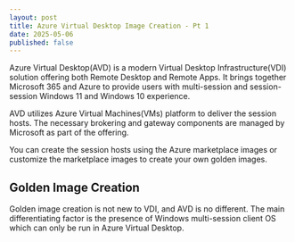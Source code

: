 ```yaml
---
layout: post
title: Azure Virtual Desktop Image Creation - Pt 1
date: 2025-05-06
published: false
---
```


Azure Virtual Desktop(AVD) is a modern Virtual Desktop Infrastructure(VDI) solution offering both Remote Desktop and Remote Apps. It brings together Microsoft 365 and Azure to provide users with multi-session and session-session Windows 11 and Windows 10 experience.

AVD utilizes Azure Virtual Machines(VMs) platform to deliver the session hosts. The necessary brokering and gateway components are managed by Microsoft as part of the offering.

You can create the session hosts using the Azure marketplace images or customize the marketplace images to create your own golden images.

## Golden Image Creation

Golden image creation is not new to VDI, and AVD is no different. The main differentiating factor is the presence of Windows multi-session client OS which can only be run in Azure Virtual Desktop.